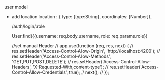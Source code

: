 user model
- add location
  location   : { type: {type:String}, coordinates: [Number]},


  /auth/login/:role

	User.find({{username: req.body.username, role: req.params.role})


	//set manual Header
// app.use(function (req, res, next) {
//   res.setHeader('Access-Control-Allow-Origin', 'http://localhost:4200');
//   res.setHeader('Access-Control-Allow-Methods', 'GET,PUT,POST,DELETE');
//   res.setHeader('Access-Control-Allow-Headers', 'X-Requested-With,content-type');
//   res.setHeader('Access-Control-Allow-Credentials', true);
//   next();
// });